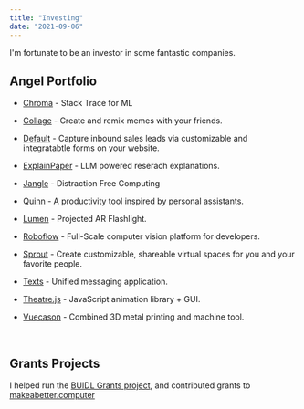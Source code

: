 ```yaml
---
title: "Investing"
date: "2021-09-06"
---
```


I'm fortunate to be an investor in some fantastic companies. 


## Angel Portfolio

* [Chroma](http://trychroma.com) - Stack Trace for ML

* [Collage](https://twitter.com/thecollageapp) - Create and remix memes with your friends.

* [Default](https://www.default.com/) - Capture inbound sales leads via customizable and integratabtle forms on your website. 

* [ExplainPaper](http://explainpaper.com) - LLM powered reserach explanations.

* [Jangle](https://www.jangleinc.com) - Distraction Free Computing 

* [Quinn](https://www.usequinn.com) - A productivity tool inspired by personal assistants. 

* [Lumen](http://lumen.world) - Projected AR Flashlight.

* [Roboflow](https://roboflow.com) - Full-Scale computer vision platform for developers. 

* [Sprout](https://sprout.place/) - Create customizable, shareable virtual spaces for you and your favorite people. 

* [Texts](http://texts.com)  - Unified messaging application. 

* [Theatre.js](https://www.theatrejs.com/) - JavaScript animation library + GUI.

* [Vuecason](https://www.vuecason.com) - Combined 3D metal printing and machine tool.



&nbsp;


## Grants Projects

I helped run the [BUIDL Grants project](https://twitter.com/atroyn/status/1333860797714370561?s=20&t=vXyyyATEqhxvRASrVEnF5w), and contributed grants to [makeabetter.computer](http://makeabetter.computer)
